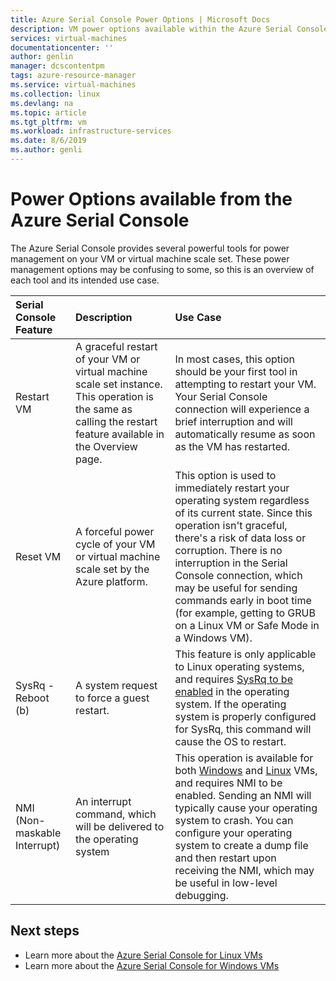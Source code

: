 ```yaml
---
title: Azure Serial Console Power Options | Microsoft Docs
description: VM power options available within the Azure Serial Console
services: virtual-machines
documentationcenter: ''
author: genlin
manager: dcscontentpm
tags: azure-resource-manager
ms.service: virtual-machines
ms.collection: linux
ms.devlang: na
ms.topic: article
ms.tgt_pltfrm: vm
ms.workload: infrastructure-services
ms.date: 8/6/2019
ms.author: genli
---
```


# Power Options available from the Azure Serial Console

The Azure Serial Console provides several powerful tools for power management on your VM or virtual machine scale set. These power management options may be confusing to some, so this is an overview of each tool and its intended use case.

Serial Console Feature | Description | Use Case
:----------------------|:------------|:---------
Restart VM | A graceful restart of your VM or virtual machine scale set instance. This operation is the same as calling the restart feature available in the Overview page. | In most cases, this option should be your first tool in attempting to restart your VM. Your Serial Console connection will experience a brief interruption and will automatically resume as soon as the VM has restarted.
Reset VM | A forceful power cycle of your VM or virtual machine scale set by the Azure platform. | This option is used to immediately restart your operating system regardless of its current state. Since this operation isn't graceful, there's a risk of data loss or corruption. There is no interruption in the Serial Console connection, which may be useful for sending commands early in boot time (for example, getting to GRUB on a Linux VM or Safe Mode in a Windows VM).
SysRq - Reboot (b) | A system request to force a guest restart. | This feature is only applicable to Linux operating systems, and requires [SysRq to be enabled](./serial-console-nmi-sysrq.md#system-request-sysrq) in the operating system. If the operating system is properly configured for SysRq, this command will cause the OS to restart.
NMI (Non-maskable Interrupt) | An interrupt command, which will be delivered to the operating system | This operation is available for both [Windows](./serial-console-windows.md#use-the-serial-console-for-nmi-calls) and [Linux](./serial-console-nmi-sysrq.md#non-maskable-interrupt-nmi) VMs, and requires NMI to be enabled. Sending an NMI will typically cause your operating system to crash. You can configure your operating system to create a dump file and then restart upon receiving the NMI, which may be useful in low-level debugging.

## Next steps
* Learn more about the [Azure Serial Console for Linux VMs](./serial-console-linux.md)
* Learn more about the [Azure Serial Console for Windows VMs](./serial-console-windows.md)
